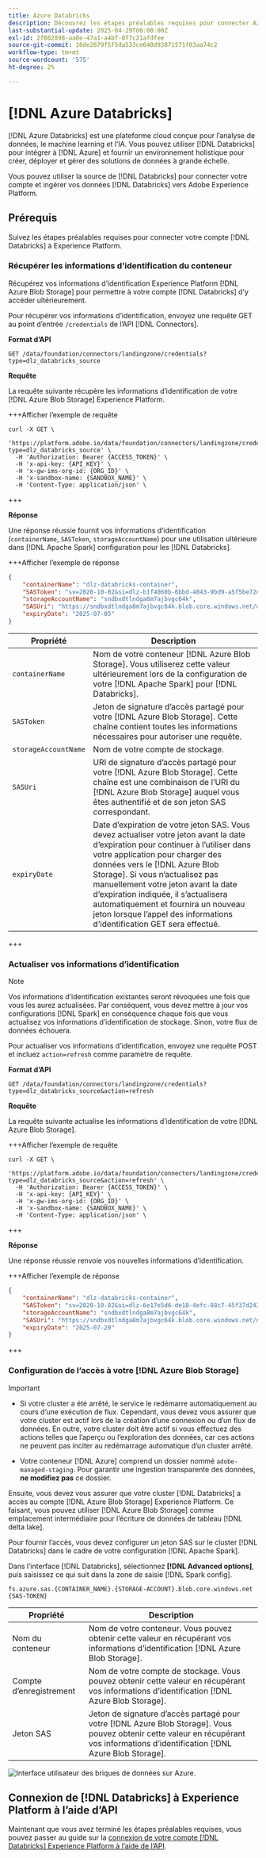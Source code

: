 ```yaml
---
title: Azure Databricks
description: Découvrez les étapes préalables requises pour connecter Azure Databricks à Experience Platform.
last-substantial-update: 2025-04-29T00:00:00Z
exl-id: 2f082898-aa0e-47a1-a4bf-077c21afdfee
source-git-commit: 16de2879f5f5da533ce640d93871571f03aa74c2
workflow-type: tm+mt
source-wordcount: '575'
ht-degree: 2%

---
```


# [!DNL Azure Databricks]

[!DNL Azure Databricks] est une plateforme cloud conçue pour l’analyse de données, le machine learning et l’IA. Vous pouvez utiliser [!DNL Databricks] pour intégrer à [!DNL Azure] et fournir un environnement holistique pour créer, déployer et gérer des solutions de données à grande échelle.

Vous pouvez utiliser la source de [!DNL Databricks] pour connecter votre compte et ingérer vos données [!DNL Databricks] vers Adobe Experience Platform.

## Prérequis

Suivez les étapes préalables requises pour connecter votre compte [!DNL Databricks] à Experience Platform.

### Récupérer les informations d’identification du conteneur

Récupérez vos informations d’identification Experience Platform [!DNL Azure Blob Storage] pour permettre à votre compte [!DNL Databricks] d’y accéder ultérieurement.

Pour récupérer vos informations d’identification, envoyez une requête GET au point d’entrée `/credentials` de l’API [!DNL Connectors].

**Format d’API**

```http
GET /data/foundation/connectors/landingzone/credentials?type=dlz_databricks_source
```

**Requête**

La requête suivante récupère les informations d’identification de votre [!DNL Azure Blob Storage] Experience Platform.

+++Afficher l’exemple de requête

```shell
curl -X GET \
  'https://platform.adobe.io/data/foundation/connectors/landingzone/credentials?type=dlz_databricks_source' \
  -H 'Authorization: Bearer {ACCESS_TOKEN}' \
  -H 'x-api-key: {API_KEY}' \
  -H 'x-gw-ims-org-id: {ORG_ID}' \
  -H 'x-sandbox-name: {SANDBOX_NAME}' \
  -H 'Content-Type: application/json' \
```

+++

**Réponse**

Une réponse réussie fournit vos informations d’identification (`containerName`, `SASToken`, `storageAccountName`) pour une utilisation ultérieure dans [!DNL Apache Spark] configuration pour les [!DNL Databricks].

+++Afficher l’exemple de réponse

```json
{
    "containerName": "dlz-databricks-container",
    "SASToken": "sv=2020-10-02&si=dlz-b1f4060b-6bbd-4043-9bd9-a5f5be72de30&sr=c&sp=racwdlm&sig=zVQfmuElZJzOKkUk8z5lChrJ3YQUE2h6EShDZOsVeMc%3D",
    "storageAccountName": "sndbxdtlndga8m7ajbvgc64k",
    "SASUri": "https://sndbxdtlndga8m7ajbvgc64k.blob.core.windows.net/dlz-databricks-container?sv=2020-10-02&si=dlz-b1f4060b-6bbd-4043-9bd9-a5f5be72de30&sr=c&sp=racwdlm&sig=zVQfmuElZJzOKkUk8z5lChrJ3YQUE2h6EShDZOsVeMc%3D",
    "expiryDate": "2025-07-05"
}
```

| Propriété | Description |
| --- | --- |
| `containerName` | Nom de votre conteneur [!DNL Azure Blob Storage]. Vous utiliserez cette valeur ultérieurement lors de la configuration de votre [!DNL Apache Spark] pour [!DNL Databricks]. |
| `SASToken` | Jeton de signature d’accès partagé pour votre [!DNL Azure Blob Storage]. Cette chaîne contient toutes les informations nécessaires pour autoriser une requête. |
| `storageAccountName` | Nom de votre compte de stockage. |
| `SASUri` | URI de signature d’accès partagé pour votre [!DNL Azure Blob Storage]. Cette chaîne est une combinaison de l’URI du [!DNL Azure Blob Storage] auquel vous êtes authentifié et de son jeton SAS correspondant. |
| `expiryDate` | Date d’expiration de votre jeton SAS. Vous devez actualiser votre jeton avant la date d’expiration pour continuer à l’utiliser dans votre application pour charger des données vers le [!DNL Azure Blob Storage]. Si vous n’actualisez pas manuellement votre jeton avant la date d’expiration indiquée, il s’actualisera automatiquement et fournira un nouveau jeton lorsque l’appel des informations d’identification GET sera effectué. |

+++

### Actualiser vos informations d’identification

>[!NOTE]
>
>Vos informations d’identification existantes seront révoquées une fois que vous les aurez actualisées. Par conséquent, vous devez mettre à jour vos configurations [!DNL Spark] en conséquence chaque fois que vous actualisez vos informations d’identification de stockage. Sinon, votre flux de données échouera.

Pour actualiser vos informations d’identification, envoyez une requête POST et incluez `action=refresh` comme paramètre de requête.

**Format d’API**

```http
GET /data/foundation/connectors/landingzone/credentials?type=dlz_databricks_source&action=refresh
```

**Requête**

La requête suivante actualise les informations d’identification de votre [!DNL Azure Blob Storage].

+++Afficher l’exemple de requête

```shell
curl -X GET \
  'https://platform.adobe.io/data/foundation/connectors/landingzone/credentials?type=dlz_databricks_source&action=refresh' \
  -H 'Authorization: Bearer {ACCESS_TOKEN}' \
  -H 'x-api-key: {API_KEY}' \
  -H 'x-gw-ims-org-id: {ORG_ID}' \
  -H 'x-sandbox-name: {SANDBOX_NAME}' \
  -H 'Content-Type: application/json' \
```

+++

**Réponse**

Une réponse réussie renvoie vos nouvelles informations d’identification.

+++Afficher l’exemple de réponse

```json
{
    "containerName": "dlz-databricks-container",
    "SASToken": "sv=2020-10-02&si=dlz-6e17e5d6-de18-4efc-88c7-45f37d242617&sr=c&sp=racwdlm&sig=wvA4K3fcEmqAA%2FPvcMhB%2FA8y8RLwVJ7zhdWbxvT1uFM%3D",
    "storageAccountName": "sndbxdtlndga8m7ajbvgc64k",
    "SASUri": "https://sndbxdtlndga8m7ajbvgc64k.blob.core.windows.net/dlz-databricks-container?sv=2020-10-02&si=dlz-6e17e5d6-de18-4efc-88c7-45f37d242617&sr=c&sp=racwdlm&sig=wvA4K3fcEmqAA%2FPvcMhB%2FA8y8RLwVJ7zhdWbxvT1uFM%3D",
    "expiryDate": "2025-07-20"
}
```

+++

### Configuration de l’accès à votre [!DNL Azure Blob Storage]

>[!IMPORTANT]
>
>* Si votre cluster a été arrêté, le service le redémarre automatiquement au cours d’une exécution de flux. Cependant, vous devez vous assurer que votre cluster est actif lors de la création d’une connexion ou d’un flux de données. En outre, votre cluster doit être actif si vous effectuez des actions telles que l’aperçu ou l’exploration des données, car ces actions ne peuvent pas inciter au redémarrage automatique d’un cluster arrêté.
>
>* Votre conteneur [!DNL Azure] comprend un dossier nommé `adobe-managed-staging`. Pour garantir une ingestion transparente des données, **ne modifiez pas** ce dossier.


Ensuite, vous devez vous assurer que votre cluster [!DNL Databricks] a accès au compte [!DNL Azure Blob Storage] Experience Platform. Ce faisant, vous pouvez utiliser [!DNL Azure Blob Storage] comme emplacement intermédiaire pour l’écriture de données de tableau [!DNL delta lake].

Pour fournir l’accès, vous devez configurer un jeton SAS sur le cluster [!DNL Databricks] dans le cadre de votre configuration [!DNL Apache Spark].

Dans l’interface [!DNL Databricks], sélectionnez **[!DNL Advanced options]**, puis saisissez ce qui suit dans la zone de saisie [!DNL Spark config].

```shell
fs.azure.sas.{CONTAINER_NAME}.{STORAGE-ACCOUNT}.blob.core.windows.net {SAS-TOKEN}
```

| Propriété | Description |
| --- | --- |
| Nom du conteneur | Nom de votre conteneur. Vous pouvez obtenir cette valeur en récupérant vos informations d’identification [!DNL Azure Blob Storage]. |
| Compte d’enregistrement | Nom de votre compte de stockage. Vous pouvez obtenir cette valeur en récupérant vos informations d’identification [!DNL Azure Blob Storage]. |
| Jeton SAS | Jeton de signature d’accès partagé pour votre [!DNL Azure Blob Storage]. Vous pouvez obtenir cette valeur en récupérant vos informations d’identification [!DNL Azure Blob Storage]. |

![Interface utilisateur des briques de données sur Azure.](../../images/tutorials/create/databricks/databricks-ui.png)

## Connexion de [!DNL Databricks] à Experience Platform à l’aide d’API

Maintenant que vous avez terminé les étapes préalables requises, vous pouvez passer au guide sur la [connexion de votre compte  [!DNL Databricks]  Experience Platform à l’aide de l’API](../../tutorials/api/create/databases/databricks.md).
